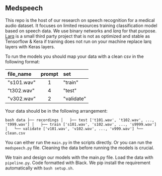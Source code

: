 ## Medspeech

This repo is the host of our research on speech recognition for a medical audio dataset. It focuses on limited resources training classification model based on speech data. We use binary networks and *larq* for that purpose.
[Larq](<https://larq.dev>) is a small third party project that is not as optimized and stable as Tensorflow & Kera if training does not run on your machine replace larq layers with Keras layers.

To run the models you should map your data with a clean csv in the following format:


| file_name       | prompt | set        |
|:----------------|:------:|:-----------|
| "s101.wav"      | 1      | "train"    |
| "t302.wav"      | 4      | "test"     |
| "v302.wav"      | 2      | "validate" |




Your data should be in the following arrangement:

``bash
data
	├── recordings
	│   ├── test ['t101.wav', 't102.wav', ..., 't999.wav']
	│   ├── train ['s101.wav', 's102.wav', ..., 's9999.wav']
	│   └── validate ['v101.wav', 'v102.wav', ..., 'v999.wav']
	└── clean.csv
``

You can either run the ```main.py``` in the scripts directly. Or you can run the ```medspeech.py``` file. Cleaning the data before running the models is crucial.

We train and design our models with the main.py file. Load the data with ```pipeline.py```. Code formatted with Black. We pip install the requirement automatically with ```bash setup.sh```. 
